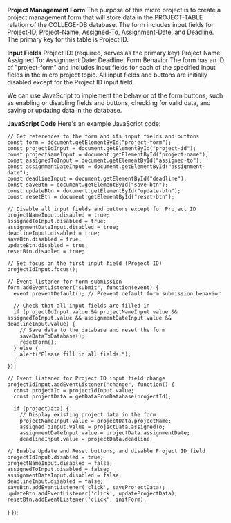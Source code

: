 **Project Management Form**
The purpose of this micro project is to create a project management form that will store data in the PROJECT-TABLE relation of the COLLEGE-DB database. The form includes input fields for Project-ID, Project-Name, Assigned-To, Assignment-Date, and Deadline. The primary key for this table is Project ID.

**Input Fields**
Project ID: (required, serves as the primary key)
Project Name:
Assigned To:
Assignment Date:
Deadline:
Form Behavior
The form has an ID of "project-form" and includes input fields for each of the specified input fields in the micro project topic. All input fields and buttons are initially disabled except for the Project ID input field.

We can use JavaScript to implement the behavior of the form buttons, such as enabling or disabling fields and buttons, checking for valid data, and saving or updating data in the database.

**JavaScript Code**
Here's an example JavaScript code:

    // Get references to the form and its input fields and buttons 
    const form = document.getElementById("project-form"); 
    const projectIdInput = document.getElementById("project-id"); 
    const projectNameInput = document.getElementById("project-name"); 
    const assignedToInput = document.getElementById("assigned-to"); 
    const assignmentDateInput = document.getElementById("assignment-date"); 
    const deadlineInput = document.getElementById("deadline"); 
    const saveBtn = document.getElementById("save-btn"); 
    const updateBtn = document.getElementById("update-btn"); 
    const resetBtn = document.getElementById("reset-btn");

    // Disable all input fields and buttons except for Project ID 
    projectNameInput.disabled = true; 
    assignedToInput.disabled = true; 
    assignmentDateInput.disabled = true; 
    deadlineInput.disabled = true; 
    saveBtn.disabled = true; 
    updateBtn.disabled = true; 
    resetBtn.disabled = true;

    // Set focus on the first input field (Project ID) 
    projectIdInput.focus();

    // Event listener for form submission 
    form.addEventListener("submit", function(event) { 
      event.preventDefault(); // Prevent default form submission behavior

      // Check that all input fields are filled in 
      if (projectIdInput.value && projectNameInput.value && assignedToInput.value && assignmentDateInput.value && deadlineInput.value) { 
        // Save data to the database and reset the form 
        saveDataToDatabase(); 
        resetForm(); 
      } else { 
        alert("Please fill in all fields."); 
      } 
    });

    // Event listener for Project ID input field change 
    projectIdInput.addEventListener("change", function() { 
      const projectId = projectIdInput.value; 
      const projectData = getDataFromDatabase(projectId);

      if (projectData) { 
        // Display existing project data in the form 
        projectNameInput.value = projectData.projectName; 
        assignedToInput.value = projectData.assignedTo; 
        assignmentDateInput.value = projectData.assignmentDate; 
        deadlineInput.value = projectData.deadline;

    // Enable Update and Reset buttons, and disable Project ID field 
    projectIdInput.disabled = true; 
    projectNameInput.disabled = false; 
    assignedToInput.disabled = false; 
    assignmentDateInput.disabled = false; 
    deadlineInput.disabled = false; 
    saveBtn.addEventListener('click', saveProjectData); 
    updateBtn.addEventListener('click', updateProjectData); 
    resetBtn.addEventListener('click', initForm); 
  } 
});
